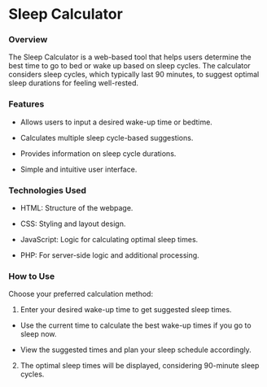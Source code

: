 # Sleep Calculator

### Overview
The Sleep Calculator is a web-based tool that helps users determine the best time to go to bed or wake up based on sleep cycles. The calculator considers sleep cycles, which typically last 90 minutes, to suggest optimal sleep durations for feeling well-rested.

### Features
- Allows users to input a desired wake-up time or bedtime.

- Calculates multiple sleep cycle-based suggestions.

- Provides information on sleep cycle durations.

- Simple and intuitive user interface.

### Technologies Used

- HTML: Structure of the webpage.

- CSS: Styling and layout design.

- JavaScript: Logic for calculating optimal sleep times.
  
- PHP: For server-side logic and additional processing.


### How to Use

Choose your preferred calculation method:

1. Enter your desired wake-up time to get suggested sleep times.

  - Use the current time to calculate the best wake-up times if you go to sleep now.

  - View the suggested times and plan your sleep schedule accordingly.

2. The optimal sleep times will be displayed, considering 90-minute sleep cycles.

